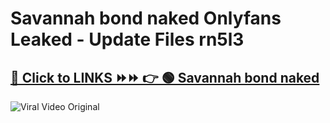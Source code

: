 
 # Savannah bond naked Onlyfans Leaked - Update Files rn5l3

## <h2><a href="https://clipsfans.com/Savannah_bond_naked&ref=git">🔗 Click to LINKS ⏩⏩ 👉 🟢 Savannah bond naked </a></h2>

<a href="https://clipsfans.com/Savannah_bond_naked&ref=git" rel="nofollow" data-target="animated-image.originalLink"><img src="https://i.ibb.co.com/xMMVF88/686577567.gif" alt="Viral Video Original" style="max-width: 100%; display: inline-block;" data-target="animated-image.originalImage"></a>

